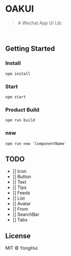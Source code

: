# OAKUI
> A Wechat App UI Lib.
<br/>

## Getting Started

### Install
```code
npm install
```

### Start
```code
npm start
```

### Product Build
```code
npm run build
```

### new
```code
npm run new `ComponentName`
```

## TODO
- [] Icon
- [] Button
- [] Text
- [] Tips
- [] Feeds
- [] List
- [] Avatar
- [] From
- [] SearchBar
- [] Tabs

## License
MIT © YongHui
